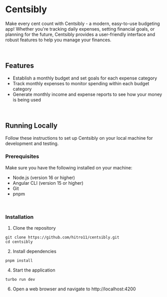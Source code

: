 # Centsibly
Make every cent count with Centsibly - a modern, easy-to-use budgeting app! Whether you're tracking daily expenses, setting financial goals, or planning for the future, Centsibly provides a user-friendly interface and robust features to help you manage your finances.

<br>

## Features
- Establish a monthly budget and set goals for each expense category
- Track monthly expenses to monitor spending within each budget category
- Generate monthly income and expense reports to see how your money is being used

<br>

## Running Locally
Follow these instructions to set up Centsibly on your local machine for development and testing.

### Prerequisites
Make sure you have the following installed on your machine:
- Node.js (version 16 or higher)
- Angular CLI (version 15 or higher)
- Git
- pnpm

<br>

### Installation
1. Clone the repository
```
git clone https://github.com/hitro11/centsibly.git
cd centsibly
```

2. Install dependencies
```
pnpm install
```

4. Start the application
```
turbo run dev
```

6. Open a web browser and navigate to http://localhost:4200
